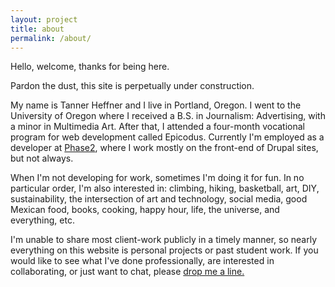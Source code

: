 ```yaml
---
layout: project
title: about
permalink: /about/
---
```


Hello, welcome, thanks for being here.

Pardon the dust, this site is perpetually under construction.

My name is Tanner Heffner and I live in Portland, Oregon. I went to the University of Oregon where I received a B.S. in Journalism: Advertising, with a minor in Multimedia Art.
After that, I attended a four-month vocational program for web development called Epicodus. Currently I'm employed as a developer at <a href="http://www.phase2technology.com" target="_blank">Phase2</a>, where I work mostly on the front-end of Drupal sites, but not always.

 
When I'm not developing for work, sometimes I'm doing it for fun. In no particular order, I'm also interested in: climbing, hiking, basketball, art, DIY, sustainability, the intersection of art and technology, social media, good Mexican food, books, cooking, happy hour, life, the universe, and everything, etc.

I'm unable to share most client-work publicly in a timely manner, so nearly everything on this website is personal projects or past student work.
If you would like to see what I've done professionally, are interested in collaborating, or just want to chat, please <a href='/connect/'>drop me a line.</a>
